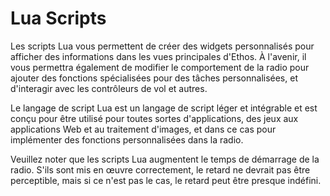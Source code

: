# Lua Scripts
Les scripts Lua vous permettent de créer des widgets personnalisés pour afficher des informations dans les vues principales d'Ethos. À l'avenir, il vous permettra également de modifier le comportement de la radio pour ajouter des fonctions spécialisées pour des tâches personnalisées, et d'interagir avec les contrôleurs de vol et autres. 

Le langage de script Lua est un langage de script léger et intégrable et est conçu pour être utilisé pour toutes sortes d'applications, des jeux aux applications Web et au traitement d'images, et dans ce cas pour implémenter des fonctions personnalisées dans la radio. 

Veuillez noter que les scripts Lua augmentent le temps de démarrage de la radio. S'ils sont mis en œuvre correctement, le retard ne devrait pas être perceptible, mais si ce n'est pas le cas, le retard peut être presque indéfini.